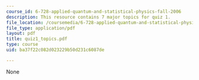 ```yaml
---
course_id: 6-728-applied-quantum-and-statistical-physics-fall-2006
description: This resource contains 7 major topics for quiz 1.
file_location: /coursemedia/6-728-applied-quantum-and-statistical-physics-fall-2006/ba37f22c082d023229b50d231c6087de_quiz1_topics.pdf
file_type: application/pdf
layout: pdf
title: quiz1_topics.pdf
type: course
uid: ba37f22c082d023229b50d231c6087de

---
```

None